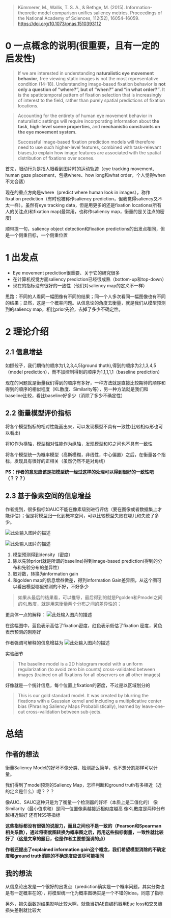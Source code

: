 > Kümmerer, M., Wallis, T. S. A., & Bethge, M. (2015).
> Information-theoretic model comparison unifies saliency metrics.
> Proceedings of the National Academy of Sciences, 112(52), 16054–16059.
> https://doi.org/10.1073/pnas.1510393112

# 0 一点概念的说明(很重要，且有一定的启发性)

> If we are interested in understanding **naturalistic eye movement behavior**, free viewing static images is not the most representative condition (14–18). Understanding image-based fixation behavior is **not only a question of “where?”, but of “when?” and “in what order?”**. It is the spatiotemporal pattern of fixation selection that is increasingly of interest to the field, rather than purely spatial predictions of fixation locations. 

> Accounting for the entirety of human eye movement behavior in naturalistic settings will require incorporating information about **the task**, **high-level scene properties**, and **mechanistic constraints on the eye movement system.**
> 
> Successful image-based fixation prediction models will therefore need to use such higher-level features, combined with task-relevant biases,to explain how image features are associated with the spatial distribution of fixations over scenes.

首先，眼动行为是指人眼看到图片时的运动轨迹（eye tracking movement、human gaze placement，包括where、how long和what order，个人觉得when不太合适）

现在的重点方向是where（predict where human look in images），称作fixation prediction（有时也被称作saliency prediction，但我觉得saliency又不太一样）。虽然有eye tracking data，但是用更多的还是fixation locations(所有人的关注点)和fixation map(最常用，也称作saliency map，衡量的是关注点的密度)

顺带提一句，saliency object detection和fixation predictions的出发点相同，但是一个侧重目标，一个侧重位置

# 1 出发点

 - Eye movement prediction很重要、关于它的研究很多
 - 在计算机视觉方面saliency prediction已经很成熟（bottom-up和top-down）
 - 现在的指标没有很好的一致性（他们对saliency map的定义不一样）

思路：不同的人看同一幅图像有不同的结果；同一个人多次看同一幅图像也有不同的结果；显然，这是一个概率问题。从信息论的角度去衡量，就是我们从模型预测到的saliency map，相比prior先验，去掉了多少不确定性。

# 2 理论介绍

## 2.1 信息增益

如掷骰子，我们期待的顺序为1,2,3,4,5(ground thuth),得到的顺序为2,1,3,4,5（model prediction），而不加控制得到的顺序为1,1,1,1,1（baseline prediction）

现在的问题就是衡量我们得到的顺序有多好，一种方法就是直接比较期待的顺序和得到的顺序的相似程度（KL散度、Similarity等），另一种方法就是我们和baseline比较，看比baseline好多少（消除了多少不确定性）

## 2.2 衡量模型评价指标

将各个模型指标的相对性能画出来，可以发现模型不具有一致性(比较相似形也可以看出)

将IG作为横轴，模型相对性能作为纵轴，发现模型和IG之间也不具有一致性

将各个模型统一为概率模型（高斯模糊，非线性，中心偏置）之后，在衡量各个指标，发现具有很好的正相关（虽然仍然不是对角线）

**PS：作者的意思应该是把模型统一经过这样的处理可以得到很好的一致性吧（？？？）**

## 2.3 基于像素空间的信息增益

作者提到，很多指标如AUC不能在像素级别进行评估（要在图像或者数据集上才能评估）；但是将模型归一化到概率空间，可以比较模型失败在哪儿和失败了多少。

![此处输入图片的描述][1]


![此处输入图片的描述][2]

 1. 模型预测得到density（密度）
 2. 除以先验prior(就是所谓的baseline)得到image-based prediction(得到的分布和先验分布的差异性)
 3. 取对数，转换为information gain
 4. 和golden map的信息增益做差，得到information Gain差异图，从这个图可以看出模型哪里预测的不好，不好多少

> 如果从最后的结果看，可以推导，最后得到的就是Pgolden和Pmodel之间的KL散度，就是用来衡量两个分布之间的差异性的；

更具体一点的解释：
![此处输入图片的描述][3]

在这幅图中，蓝色表示高估了fixation密度，红色表示低估了fixation 密度，黄色表示预测的刚刚好

作者强调可解释的信息增益为
![此处输入图片的描述][4]

实验细节

> The baseline model is a 2D histogram model with a uniform regularization (to avoid zero bin counts) cross-validated between images (trained on all fixations for all observers on all other images)

好像就是一个统计信息，每个位置上fixation的密度，不过是以区域划分的

> This is our gold standard model. It was created by blurring the fixations with a Gaussian kernel and including a multiplicative center bias (Phrasing Saliency Maps Probabilistically), learned by leave-one-out cross-validation between sub-jects.


# 总结


## 作者的想法
衡量Saliency Model的好坏不像分类、检测那么简单，也不想分割那样可以计量。

我们得到了model预测的Saliency Map，怎样判断和ground truth有多相近（近的定义是什么）呢？？？

像AUC、SAUC这种只是为了衡量一个检测器的好坏（本质上是二值化的）
像Similarity（最小值求和）是同一位置像素越接近相似度越高
像KL散度是两种分布越相近越好
还有NSS等指标

**这些指标都没有很强的说服力，而且之间也不是一致的（Pearson和Spearman相关系数），通过将密度图转换为概率图之后，再用这些指标衡量，一致性就比较好了（这是文章的题目，也是作者主要想强调的点）**

**作者还提出了explained information gain这个概念，我们希望模型消除的不确定度和ground truth消除的不确定度应该尽可能相同**

## 我的想法

从信息论出发是一个很好的出发点（prediction确实是一个概率问题，其实分类也是有一定概率在的），将模型统一化为概率图确实是一个不错的idea，同意了指标

另外，损失函数对结果影响比较大啊，就像当初AE自编码器用Euc loss和交叉熵损失差别就比较大


 


  [1]: http://img1.ph.126.net/Q_WDMi7VGBz0fel3dLN3Jg==/6632567499561731902.jpg
  [2]: http://img2.ph.126.net/i7nZy3q_MBaxzp2Z3dSYVg==/6632399274282679526.jpg
  [3]: http://img0.ph.126.net/Q7pQ7Y6lEvZufca-XMEMCw==/6632292621654797187.jpg
  [4]: http://img2.ph.126.net/bEvUE1OiWLx0o2xzJ-J9_Q==/92323792379437340.jpg
